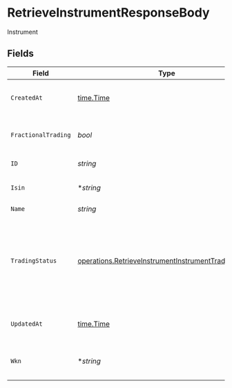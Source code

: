 # RetrieveInstrumentResponseBody

Instrument


## Fields

| Field                                                                                                                                                                                            | Type                                                                                                                                                                                             | Required                                                                                                                                                                                         | Description                                                                                                                                                                                      |
| ------------------------------------------------------------------------------------------------------------------------------------------------------------------------------------------------ | ------------------------------------------------------------------------------------------------------------------------------------------------------------------------------------------------ | ------------------------------------------------------------------------------------------------------------------------------------------------------------------------------------------------ | ------------------------------------------------------------------------------------------------------------------------------------------------------------------------------------------------ |
| `CreatedAt`                                                                                                                                                                                      | [time.Time](https://pkg.go.dev/time#Time)                                                                                                                                                        | :heavy_check_mark:                                                                                                                                                                               | Date and time when the resource was created. [RFC 3339-5](https://datatracker.ietf.org/doc/html/rfc3339#section-5.6), [ISO8601 UTC](https://www.iso.org/iso-8601-date-and-time-format.html)      |
| `FractionalTrading`                                                                                                                                                                              | *bool*                                                                                                                                                                                           | :heavy_check_mark:                                                                                                                                                                               | Determines whether the platform can handle fractional investments within this instrument.                                                                                                        |
| `ID`                                                                                                                                                                                             | *string*                                                                                                                                                                                         | :heavy_check_mark:                                                                                                                                                                               | Instrument unique identifier.                                                                                                                                                                    |
| `Isin`                                                                                                                                                                                           | **string*                                                                                                                                                                                        | :heavy_minus_sign:                                                                                                                                                                               | International securities identification number defined by [ISO 6166](https://en.wikipedia.org/wiki/International_Securities_Identification_Number).                                              |
| `Name`                                                                                                                                                                                           | *string*                                                                                                                                                                                         | :heavy_check_mark:                                                                                                                                                                               | Instrument name                                                                                                                                                                                  |
| `TradingStatus`                                                                                                                                                                                  | [operations.RetrieveInstrumentInstrumentTradingStatus](../../models/operations/retrieveinstrumentinstrumenttradingstatus.md)                                                                     | :heavy_check_mark:                                                                                                                                                                               | Instrument trading status<br/>* ACTIVE - The instrument can currently be traded on the Upvest platform. <br/>* INACTIVE - The instrument cannot currently be traded on the Upvest platform.      |
| `UpdatedAt`                                                                                                                                                                                      | [time.Time](https://pkg.go.dev/time#Time)                                                                                                                                                        | :heavy_check_mark:                                                                                                                                                                               | Date and time when the resource was last updated. [RFC 3339-5](https://datatracker.ietf.org/doc/html/rfc3339#section-5.6), [ISO8601 UTC](https://www.iso.org/iso-8601-date-and-time-format.html) |
| `Wkn`                                                                                                                                                                                            | **string*                                                                                                                                                                                        | :heavy_minus_sign:                                                                                                                                                                               | German securities identification code known as [Wertpapierkennnummer](https://en.wikipedia.org/wiki/Wertpapierkennnummer).                                                                       |